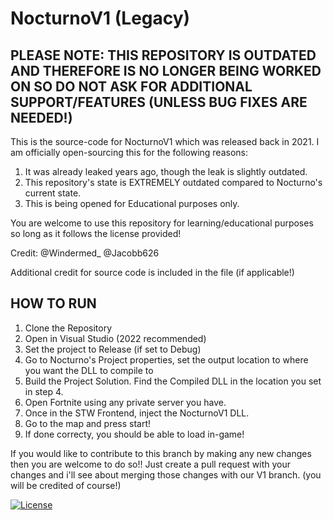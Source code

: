 # NocturnoV1 (Legacy)

## PLEASE NOTE: THIS REPOSITORY IS OUTDATED AND THEREFORE IS NO LONGER BEING WORKED ON SO DO NOT ASK FOR ADDITIONAL SUPPORT/FEATURES (UNLESS BUG FIXES ARE NEEDED!)

This is the source-code for NocturnoV1 which was released back in 2021. I am officially open-sourcing this for the following reasons:
1. It was already leaked years ago, though the leak is slightly outdated.
2. This repository's state is EXTREMELY outdated compared to Nocturno's current state.
3. This is being opened for Educational purposes only.

You are welcome to use this repository for learning/educational purposes so long as it follows the license provided!

Credit:
@Windermed_
@Jacobb626

Additional credit for source code is included in the file (if applicable!)

## HOW TO RUN

1. Clone the Repository
2. Open in Visual Studio (2022 recommended)
3. Set the project to Release (if set to Debug)
4. Go to Nocturno's Project properties, set the output location to where you want the DLL to compile to
5. Build the Project Solution. Find the Compiled DLL in the location you set in step 4.
6. Open Fortnite using any private server you have.
7. Once in the STW Frontend, inject the NocturnoV1 DLL.
8. Go to the map and press start!
9. If done correcty, you should be able to load in-game!

If you would like to contribute to this branch by making any new changes then you
are welcome to do so!! Just create a pull request with your changes and i'll see about
merging those changes with our V1 branch. (you will be credited of course!)


[![License](https://img.shields.io/badge/License-BSD_3--Clause-blue.svg)](https://opensource.org/licenses/BSD-3-Clause)

